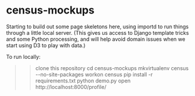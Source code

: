 census-mockups
==============

Starting to build out some page skeletons here, using importd to run things through a little local server. (This gives us access to Django template tricks and some Python processing, and will help avoid domain issues when we start using D3 to play with data.)

To run locally:

>> clone this repository
>> cd census-mockups
>> mkvirtualenv census --no-site-packages
>> workon census
>> pip install -r requirements.txt
>> python demo.py
>> open http://localhost:8000/profile/